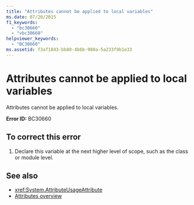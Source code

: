 ```yaml
---
title: "Attributes cannot be applied to local variables"
ms.date: 07/20/2015
f1_keywords: 
  - "bc30660"
  - "vbc30660"
helpviewer_keywords: 
  - "BC30660"
ms.assetid: f3af1843-bb80-4b6b-980a-5a233f9b1e33
---
```

# Attributes cannot be applied to local variables
Attributes cannot be applied to local variables.  
  
 **Error ID:** BC30660  
  
## To correct this error  
  
1. Declare this variable at the next higher level of scope, such as the class or module level.  
  
## See also

- <xref:System.AttributeUsageAttribute>
- [Attributes overview](../programming-guide/concepts/attributes/index.md)
